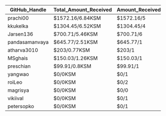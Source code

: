 | GitHub_Handle   | Total_Amount_Received | Amount_Received_to_Merged_PRs | Num_Of_Open_PRs | Merged_PRs | Closed_PRs | Lines_Added_to_Lines_Removed | Total_Commits_Merged | Last_Transaction_Link  |
|-----------------|-----------------------|-------------------------------|-----------------|------------|------------|------------------------------|----------------------|------------------------------------------------------------------------------------------------------------------------------------|  
| prachi00  | $1572.16/6.84KSM | $1572.16/5       | 5              | 5         | 0          | 41/6                  | 9                  | [Link to last transaction](https://kusama.subscan.io/extrinsic/0x65d815842f3af5ab3ee51161f485d91673ff7413c92b3b3bc8e62060a8462247) |
| kkukelka  | $1304.45/6.52KSM | $1304.45/4       | 4              | 4         | 0          | 159/74                  | 11                  | [Link to last transaction](https://kusama.subscan.io/extrinsic/0x2c09dc28f8214e70943c488ecc646afcb1ce5eb77fd807ac445372a1fada2d99) |
| Jarsen136  | $700.71/5.46KSM | $700.71/6       | 6              | 6         | 0          | 297/93                  | 25                  | [Link to last transaction](https://kusama.subscan.io/extrinsic/0x75d225e456299233b4ebd79cb77c8ca8eca8c3e61eaebd2cc1bedea8889c61c9) |
| pandasamanvaya  | $645.77/2.51KSM | $645.77/1       | 1              | 1         | 0          | 0/0                  | 0                  | [Link to last transaction](accounting) |
| atharva3010  | $203/0.77KSM | $203/1       | 1              | 1         | 0          | 0/0                  | 0                  | [Link to last transaction](accounting) |
| MSghais  | $150.03/1.26KSM | $150.03/1       | 1              | 1         | 0          | 80/1                  | 10                  | [Link to last transaction](https://kusama.subscan.io/extrinsic/0x4e7b6cdfb2ab29a4e03a2740ebcf24f3363cbf32d1121efc82de7120249d48b3) |
| preschian  | $99.91/0.8KSM | $99.91/1       | 1              | 1         | 0          | 12/2                  | 7                  | [Link to last transaction](https://kusama.subscan.io/extrinsic/0x3cc0ff8f370dacc6aab97493ee130dfd26436a9daa4363241e340456bfc74bce) |
| yangwao  | $0/0KSM | $0/1       | 1              | 1         | 0          | 581/271                  | 71                  | [Link to last transaction]() |
| roiLeo  | $0/0KSM | $0/2       | 3              | 2         | 1          | 14/10                  | 4                  | [Link to last transaction]() |
| magrisya  | $0/0KSM | $0/0       | 1              | 0         | 1          | 0/0                  | 1                  | [Link to last transaction]() |
| vikiival  | $0/0KSM | $0/1       | 1              | 1         | 0          | 59/60                  | 5                  | [Link to last transaction]() |
| petersopko  | $0/0KSM | $0/1       | 1              | 1         | 0          | 3/0                  | 1                  | [Link to last transaction]() |
